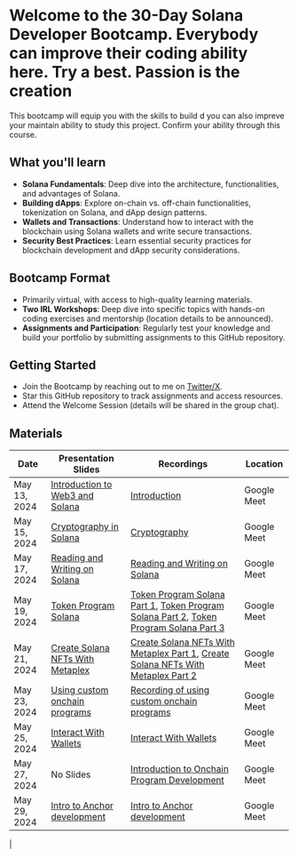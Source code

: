 # Welcome to the 30-Day Solana Developer Bootcamp. Everybody can improve their coding ability here. Try a best. Passion is the creation

This bootcamp will equip you with the skills to build d
you can also impreve your maintain ability to study this project.
Confirm your ability through this course.

## What you'll learn

- **Solana Fundamentals**: Deep dive into the architecture, functionalities, and advantages of Solana.
- **Building dApps**: Explore on-chain vs. off-chain functionalities, tokenization on Solana, and dApp design patterns.
- **Wallets and Transactions**: Understand how to interact with the blockchain using Solana wallets and write secure transactions.
- **Security Best Practices**: Learn essential security practices for blockchain development and dApp security considerations.

## Bootcamp Format

- Primarily virtual, with access to high-quality learning materials.
- **Two IRL Workshops**: Deep dive into specific topics with hands-on coding exercises and mentorship (location details to be announced).
- **Assignments and Participation**: Regularly test your knowledge and build your portfolio by submitting assignments to this GitHub repository.

## Getting Started

- Join the Bootcamp by reaching out to me on [Twitter/X](https://twitter.com/Olumide______).
- Star this GitHub repository to track assignments and access resources.
- Attend the Welcome Session (details will be shared in the group chat).

## Materials

| Date | Presentation Slides | Recordings | Location |
| ------ | ------ | ------ | ------ |
| May 13, 2024 | [Introduction to Web3 and Solana](https://docs.google.com/presentation/d/1B5xz0xqe-oT_iLC-JQPc3Qh__QzK8mtvEoNc8YMwarE/edit?usp=sharing) | [Introduction](https://tldv.io/app/meetings/66426333fdcd6e0012bba71d) | Google Meet |
| May 15, 2024 | [Cryptography in Solana](https://docs.google.com/presentation/d/14viYzsXcM7DqrDLXBz1nQ0Bery8kN36zgWB0jp_eix0/edit?usp=sharing) | [Cryptography](https://tldv.io/app/meetings/664508f09b305c0012b04186) | Google Meet |
| May 17, 2024 | [Reading and Writing on Solana](https://docs.google.com/presentation/d/1Nn1glLPzpR7agHxWF75SRIlcZFZcvChiHXiXtFSvzd4/edit?usp=sharing) | [Reading and Writing on Solana](https://tldv.io/app/meetings/6647abef3ba1ad0013709c8f/) | Google Meet |
| May 19, 2024 | [Token Program Solana](https://docs.google.com/presentation/d/1wXDAPyNDMQGac7Bt0-pAhL3IP58UEGUQygerQu_Nl4c/edit?usp=sharing) | [Token Program Solana Part 1](https://tldv.io/app/meetings/664a4e6da96cc8001392c149/), [Token Program Solana Part 2](https://tldv.io/app/meetings/664a59d30e0d430012727f95/), [Token Program Solana Part 3](https://tldv.io/app/meetings/664a686ea6c918001260f514/) | Google Meet |
| May 21, 2024 | [Create Solana NFTs With Metaplex](https://docs.google.com/presentation/d/160IwWL9zwwmskOynnL-T19F1W587b4x1sts_9LFJ_20/edit?usp=sharing) | [Create Solana NFTs With Metaplex Part 1](https://tldv.io/app/meetings/664e458ad09efb0013529de7/),  [Create Solana NFTs With Metaplex Part 2](https://tldv.io/app/meetings/664e4f7183e7b80013d5fbc0/) | Google Meet |
| May 23, 2024 | [Using custom onchain programs](https://docs.google.com/presentation/d/1KnOlG2uDKnygfpfljf4mP11NBJzFUmIzPJB7DKPm78M/edit?usp=sharing) | [Recording of using custom onchain programs](https://tldv.io/app/meetings/664f9521c3ef770013142588/) | Google Meet |
| May 25, 2024 | [Interact With Wallets](https://tldv.io/app/meetings/665235be90bc7500135c56bd/) | [Interact With Wallets](https://docs.google.com/presentation/d/1l0Y3Yz2mNz7UARmcBGa-d0LN1N6KINYHCyfpzAfctd0/edit?usp=sharing) | Google Meet |
| May 27, 2024 | No Slides | [Introduction to Onchain Program Development](https://tldv.io/app/meetings/6654d8e591762500131960b0/) | Google Meet |
| May 29, 2024 | [Intro to Anchor development](https://docs.google.com/presentation/d/1di2CyBIdB4_DTKcK7_42zpuoScz2pSWdjbIoStDWg6g/edit?usp=sharing) | [Intro to Anchor development](https://tldv.io/app/meetings/66577dd390bc75001361b90e/) | Google Meet |

| 
